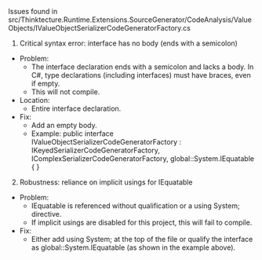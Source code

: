 Issues found in src/Thinktecture.Runtime.Extensions.SourceGenerator/CodeAnalysis/ValueObjects/IValueObjectSerializerCodeGeneratorFactory.cs

1) Critical syntax error: interface has no body (ends with a semicolon)
- Problem:
  - The interface declaration ends with a semicolon and lacks a body. In C#, type declarations (including interfaces) must have braces, even if empty.
  - This will not compile.
- Location:
  - Entire interface declaration.
- Fix:
  - Add an empty body.
  - Example:
    public interface IValueObjectSerializerCodeGeneratorFactory
       : IKeyedSerializerCodeGeneratorFactory,
         IComplexSerializerCodeGeneratorFactory,
         global::System.IEquatable<IValueObjectSerializerCodeGeneratorFactory>
    {
    }

2) Robustness: reliance on implicit usings for IEquatable
- Problem:
  - IEquatable<T> is referenced without qualification or a using System; directive.
  - If implicit usings are disabled for this project, this will fail to compile.
- Fix:
  - Either add using System; at the top of the file or qualify the interface as global::System.IEquatable<IValueObjectSerializerCodeGeneratorFactory> (as shown in the example above).
